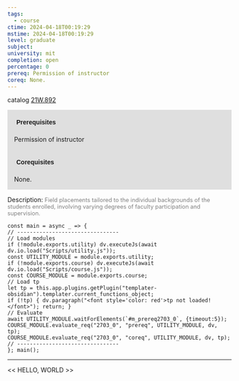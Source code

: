 ```yaml
---
tags:
  - course
ctime: 2024-04-18T00:19:29
mstime: 2024-04-18T00:19:29
level: graduate
subject: 
university: mit
completion: open
percentage: 0
prereq: Permission of instructor
coreq: None.
---
```


catalog [21W.892](http://student.mit.edu/catalog/m21Wb.html#21W.892)

<span style="display: block; padding: 15px; background-color: rgb(100, 100, 100, 0.2);"><font id="m_prereq2703_0" style="display: block; font-family: Arial, sans-serif; font-weight: bold; padding: 5px">Prerequisites</font><br><span id="prereq2703_0">Permission of instructor</span></span>
<span style="display: block; padding: 15px; background-color: rgb(100, 100, 100, 0.2);"><font id="m_coreq2703_0" style="display: block; font-family: Arial, sans-serif; font-weight: bold; padding: 5px">Corequisites</font><br><span id="coreq2703_0">None.</span></span>

<font style="">Description:</font>
<font style="color: grey; font-size: 0.8rem;">Field placements tailored to the individual backgrounds of the students enrolled, involving varying degrees of faculty participation and supervision.</font>

```dataviewjs
const main = async _ => {
// --------------------------------
// Load modules
if (!module.exports.utility) dv.executeJs(await dv.io.load("Scripts/utility.js"));
const UTILITY_MODULE = module.exports.utility;
if (!module.exports.course) dv.executeJs(await dv.io.load("Scripts/course.js"));
const COURSE_MODULE = module.exports.course;
// Load tp
let tp = this.app.plugins.getPlugin("templater-obsidian").templater.current_functions_object;
if (!tp) { dv.paragraph("<font style='color: red'>tp not loaded!</font>"); return; }
// Evaluate
await UTILITY_MODULE.waitForElements(`#m_prereq2703_0`, {timeout:5});
COURSE_MODULE.evaluate_req("2703_0", "prereq", UTILITY_MODULE, dv, tp);
COURSE_MODULE.evaluate_req("2703_0", "coreq", UTILITY_MODULE, dv, tp);
// --------------------------------
}; main();
```

---

<< HELLO, WORLD >>
